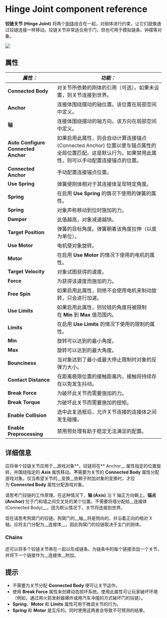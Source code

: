 # Hinge Joint component reference
**铰链关节 (Hinge Joint)** 将两个[刚体](https://docs.unity3d.com/cn/current/Manual/class-Rigidbody.html)组合在一起，对刚体进行约束，让它们就像通过铰链连接一样移动。铰链关节非常适合用于门，但也可用于模拟链条、钟摆等对象。

![](https://docs.unity3d.com/cn/current/uploads/Main/Inspector-HingeJoint.png)

## 属性

|**_属性：_**|**_功能：_**|
|---|---|
|**Connected Body**|对关节所依赖的刚体的引用（可选）。如果未设置，则关节连接到世界。|
|**Anchor**|连接体围绕摆动的轴位置。该位置在局部空间中定义。|
|**轴**|连接体围绕摆动的轴方向。该方向在局部空间中定义。|
|**Auto Configure Connected Anchor**|如果启用此属性，则会自动计算连接锚点 (Connected Anchor) 位置以便与锚点属性的全局位置匹配。这是默认行为。如果禁用此属性，则可以手动配置连接锚点的位置。|
|**Connected Anchor**|手动配置连接锚点位置。|
|**Use Spring**|弹簧使刚体相对于其连接体呈现特定角度。|
|**Spring**|在启用 **Use Spring** 的情况下使用的弹簧的属性。|
|**Spring**|对象声称移动到位时施加的力。|
|**Damper**|此值越高，对象减速越快。|
|**Target Position**|弹簧的目标角度。弹簧朝着该角度拉伸（以度为单位）。|
|**Use Motor**|电机使对象旋转。|
|**Motor**|在启用 **Use Motor** 的情况下使用的电机的属性。|
|**Target Velocity**|对象试图获得的速度。|
|**Force**|为获得该速度而施加的力。|
|**Free Spin**|如果启用此属性，则绝不会使用电机来制动旋转，只会进行加速。|
|**Use Limits**|如果启用此属性，则铰链的角度将被限制在 **Min** 到 **Max** 值范围内。|
|**Limits**|在启用 **Use Limits** 的情况下使用的限制的属性。|
|**Min**|旋转可以达到的最小角度。|
|**Max**|旋转可以达到的最大角度。|
|**Bounciness**|当对象达到了最小或最大停止限制时对象的反弹力大小。|
|**Contact Distance**|在距离极限位置的接触距离内，接触将持续存在以免发生抖动。|
|**Break Force**|为破坏此关节而需要施加的力。|
|**Break Torque**|为破坏此关节而需要施加的扭矩。|
|**Enable Collision**|选中此复选框后，允许关节连接的连接体之间发生碰撞。|
|**Enable Preprocessing**|禁用预处理有助于稳定无法满足的配置。|

## 详细信息
应将单个铰链关节应用于__游戏对象**。铰链将在** Anchor__ 属性指定的位置旋转，并围绕指定的 **Axis** 属性移动。**不**需要为关节的 **Connected Body** 属性分配游戏对象。仅当希望关节的__变换__依赖于附加对象的变换时，才应为 **Connected Body** 属性分配游戏对象。

请思考门铰链的工作原理。在这种情况下，__轴 (Axis)__ 沿 Y 轴正方向朝上。**锚点 (Anchor)** 位于门和墙之间交叉处的某个位置。不需要将墙分配给__连接体 (Connected Body)__，因为默认情况下，关节将连接到世界。

现在请思考狗窝门的铰链。狗窝门的__轴__将是侧向的，并沿着正向的相对 X 轴。应将主门分配为__连接体__，因此狗窝门的铰链取决于主门的刚体。

### Chains

还可以将多个铰链关节串在一起以形成链条。为链条中的每个链接添加一个关节，并将下一个链接作为__连接体__附加。

## 提示
- 不需要为关节分配 **Connected Body** 便可让关节运作。
- 使用 **Break Force** 属性来创建动态损坏系统。使用此属性可让玩家破坏环境（例如，通过用火箭发射器爆炸或用汽车冲撞的方式破坏门的铰链）。
- **Spring**、**Motor** 和 **Limits** 属性可用于微调关节的行为。
- **Spring** 和 **Motor** 是互斥的。同时使用这两者会导致不可预测的结果。